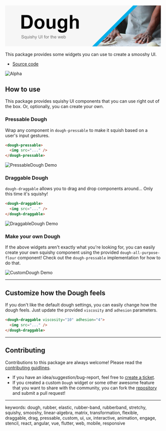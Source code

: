 ![Flutter Dough](../../assets/images/dough-web-logo@repo.jpeg)

This package provides some widgets you can use to create a smooshy UI.

- [Source code](https://github.com/josiahsrc/dough)

<!-- a yellow warning that this package is in alpha -->

![Alpha](https://img.shields.io/badge/alpha-yellow.svg)

## How to use

This package provides squishy UI components that you can use right out of the box. Or, optionally, you can create your own.

### Pressable Dough

Wrap any component in `dough-pressable` to make it squish based on a user's input gestures.

```html
<dough-pressable>
  <img src="..." />
</dough-pressable>
```

![PressableDough Demo](../../assets/gifs/pressable-dough.gif)

### Draggable Dough

`dough-draggable` allows you to drag and drop components around... Only this time it's squishy!

```html
<dough-draggable>
  <img src="..." />
</dough-draggable>
```

![DraggableDough Demo](../../assets/gifs/draggable-dough.gif)

### Make your own Dough

If the above widgets aren't exactly what you're looking for, you can easily create your own squishy component using the provided `dough-all-purpose-flour` component! Check out the `dough-pressable` implementation for how to do that.

![CustomDough Demo](../../assets/gifs/custom-dough.gif)

---

## Customize how the Dough feels

If you don't like the default dough settings, you can easily change how the dough feels. Just update the provided `viscosity` and `adhesion` parameters.

```html
<dough-draggable viscosity="10" adhesion="4">
  <img src="..." />
</dough-draggable>
```

---

## Contributing

Contributions to this package are always welcome! Please read the [contributing guidlines](../../CONTRIBUTING.md).

- If you have an idea/suggestion/bug-report, feel free to [create a ticket](https://github.com/josiahsrc/dough/issues).
- If you created a custom `Dough` widget or some other awesome feature that you want to share with the community, you can fork the [repository](https://github.com/josiahsrc/dough) and submit a pull request!

---

keywords: dough, rubber, elastic, rubber-band, rubberband, stretchy, squishy, smooshy, linear-algebra, matrix, transformation, flexible, draggable, drag, pressable, custom, ui, ux, interactive, animation, engage, stencil, react, angular, vue, flutter, web, mobile, responsive
